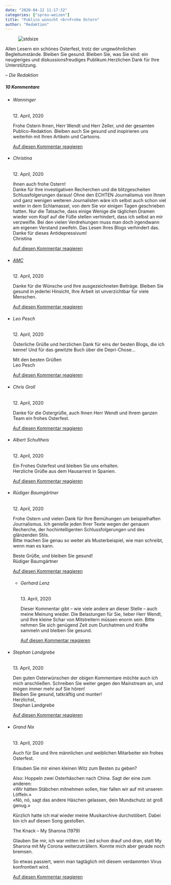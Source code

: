 ```yaml
---
date: "2020-04-12 11:17:32"
categories: ["spreu-weizen"]
title: "Publico wünscht <br>Frohe Ostern"
author: "Redaktion"
---
```



<figure>
<img src="https://www.publicomag.com/wp-content/uploads/2020/04/Ostern.jpg" alt=stdsize>
</figure>


Allen Lesern ein schönes Osterfest, trotz der ungewöhnlichen Begleitumstände. Bleiben Sie gesund. Bleiben Sie, was Sie sind: ein neugieriges und diskussionsfreudiges Publikum.Herzlichen Dank für Ihre Unterstützung.

_– Die Redaktion_



<!--more-->
<h5 class="comments-h">
10 Kommentare </h5>
<ul class="commentlist">
<li class="comment even thread-even depth-1 clearfix" id="li-comment-42938">
<h6 class="author">Wanninger</h6> <span class="date">12. April, 2020</span>



Frohe Ostern Ihnen, Herr Wendt und Herr Zeller, und der gesamten Publico-Redaktion. Bleiben auch Sie gesund und inspirieren uns weiterhin mit Ihren Artikeln und Cartoons.

<a rel="nofollow" class="comment-reply-link" href="#comment-42938" data-commentid="42938" data-postid="11086" data-belowelement="comment-42938" data-respondelement="respond" data-replyto="Antworte auf Wanninger" aria-label="Antworte auf Wanninger">Auf diesen Kommentar reagieren</a> 


</li>
<li class="comment odd alt thread-odd thread-alt depth-1 clearfix" id="li-comment-42942">
<h6 class="author">Christina</h6> <span class="date">12. April, 2020</span>



Ihnen auch frohe Ostern!<br>
Danke für Ihre investigativen Recherchen und die blitzgescheiten Schlussfolgerungen daraus! Ohne den ECHTEN Journalismus von Ihnen und ganz wenigen weiteren Journalisten wäre ich selbst auch schon viel weiter in dem Schlamassel, von dem Sie vor einigen Tagen geschrieben hatten. Nur die Tatsache, dass einige Wenige die täglichen Dramen wieder vom Kopf auf die Füße stellen verhindert, dass ich selbst an mir verzweifle. Bei den vielen Verdrehungen muss man doch irgendwann am eigenen Verstand zweifeln. Das Lesen Ihres Blogs verhindert das. Danke für dieses Antidepressivum!<br>
Christina

<a rel="nofollow" class="comment-reply-link" href="#comment-42942" data-commentid="42942" data-postid="11086" data-belowelement="comment-42942" data-respondelement="respond" data-replyto="Antworte auf Christina" aria-label="Antworte auf Christina">Auf diesen Kommentar reagieren</a> 


</li>
<li class="comment even thread-even depth-1 clearfix" id="li-comment-42966">
<h6 class="author"><a href="https://luftreich.twoday.net/" class="url" rel="ugc external nofollow">AMC</a></h6> <span class="date">12. April, 2020</span>



Danke für die Wünsche und Ihre ausgezeichneten Beiträge. Bleiben Sie gesund in jederlei Hinsicht, Ihre Arbeit ist unverzichtbar für viele Menschen.

<a rel="nofollow" class="comment-reply-link" href="#comment-42966" data-commentid="42966" data-postid="11086" data-belowelement="comment-42966" data-respondelement="respond" data-replyto="Antworte auf AMC" aria-label="Antworte auf AMC">Auf diesen Kommentar reagieren</a> 


</li>
<li class="comment odd alt thread-odd thread-alt depth-1 clearfix" id="li-comment-42969">
<h6 class="author">Leo Pesch</h6> <span class="date">12. April, 2020</span>



Österliche Grüße und herzlichen Dank für eins der besten Blogs, die ich kenne! Und für das gewitzte Buch über die Depri-Chose&#8230;

Mit den besten Grüßen<br>
Leo Pesch

<a rel="nofollow" class="comment-reply-link" href="#comment-42969" data-commentid="42969" data-postid="11086" data-belowelement="comment-42969" data-respondelement="respond" data-replyto="Antworte auf Leo Pesch" aria-label="Antworte auf Leo Pesch">Auf diesen Kommentar reagieren</a> 


</li>
<li class="comment even thread-even depth-1 clearfix" id="li-comment-42997">
<h6 class="author">Chris Groll</h6> <span class="date">12. April, 2020</span>



Danke für die Ostergrüße, auch Ihnen Herr Wendt und Ihrem ganzen Team ein frohes Osterfest.

<a rel="nofollow" class="comment-reply-link" href="#comment-42997" data-commentid="42997" data-postid="11086" data-belowelement="comment-42997" data-respondelement="respond" data-replyto="Antworte auf Chris Groll" aria-label="Antworte auf Chris Groll">Auf diesen Kommentar reagieren</a> 


</li>
<li class="comment odd alt thread-odd thread-alt depth-1 clearfix" id="li-comment-43007">
<h6 class="author">Albert Schultheis</h6> <span class="date">12. April, 2020</span>



Ein Frohes Osterfest und bleiben Sie uns erhalten.<br>
Herzliche Grüße aus dem Hausarrest in Spanien.

<a rel="nofollow" class="comment-reply-link" href="#comment-43007" data-commentid="43007" data-postid="11086" data-belowelement="comment-43007" data-respondelement="respond" data-replyto="Antworte auf Albert Schultheis" aria-label="Antworte auf Albert Schultheis">Auf diesen Kommentar reagieren</a> 


</li>
<li class="comment even thread-even depth-1 clearfix" id="li-comment-43017">
<h6 class="author">Rüdiger Baumgärtner</h6> <span class="date">12. April, 2020</span>



Frohe Ostern und vielen Dank für Ihre Bemühungen um beispielhaften Journalismus. Ich genieße jeden Ihrer Texte wegen der genauen Recherche, der hochintelligenten Schlussfolgerungen und des glänzenden Stils.<br>
Bitte machen Sie genau so weiter als Musterbeispiel, wie man schreibt, wenn man es kann.

Beste Grüße, und bleiben Sie gesund!<br>
Rüdiger Baumgärtner

<a rel="nofollow" class="comment-reply-link" href="#comment-43017" data-commentid="43017" data-postid="11086" data-belowelement="comment-43017" data-respondelement="respond" data-replyto="Antworte auf Rüdiger Baumgärtner" aria-label="Antworte auf Rüdiger Baumgärtner">Auf diesen Kommentar reagieren</a> 


<ul class="children">
<li class="comment odd alt depth-2 clearfix" id="li-comment-43150">
<h6 class="author">Gerhard Lenz</h6> <span class="date">13. April, 2020</span>



Dieser Kommentar gibt &#8211; wie viele andere an dieser Stelle &#8211; auch meine Meinung wieder. Die Belastungen für Sie, lieber Herr Wendt, und Ihre kleine Schar von Mitstreitern müssen enorm sein. Bitte nehmen Sie sich genügend Zeit zum Durchatmen und Kräfte sammeln und bleiben Sie gesund.

<a rel="nofollow" class="comment-reply-link" href="#comment-43150" data-commentid="43150" data-postid="11086" data-belowelement="comment-43150" data-respondelement="respond" data-replyto="Antworte auf Gerhard Lenz" aria-label="Antworte auf Gerhard Lenz">Auf diesen Kommentar reagieren</a> 


</li>
</ul>
</li>
<li class="comment even thread-odd thread-alt depth-1 clearfix" id="li-comment-43118">
<h6 class="author">Stephan Landgrebe</h6> <span class="date">13. April, 2020</span>



Den guten Osterwünschen der obigen Kommentare möchte auch ich mich anschließen. Schreiben Sie weiter gegen den Mainstream an, und mögen immer mehr auf Sie hören!<br>
Bleiben Sie gesund, tatkräftig und munter!<br>
Herzlichst,<br>
Stephan Landgrebe

<a rel="nofollow" class="comment-reply-link" href="#comment-43118" data-commentid="43118" data-postid="11086" data-belowelement="comment-43118" data-respondelement="respond" data-replyto="Antworte auf Stephan Landgrebe" aria-label="Antworte auf Stephan Landgrebe">Auf diesen Kommentar reagieren</a> 


</li>
<li class="comment odd alt thread-even depth-1 clearfix" id="li-comment-43137">
<h6 class="author">Grand Nix</h6> <span class="date">13. April, 2020</span>



Auch für Sie und Ihre männlichen und weiblichen Mitarbeiter ein frohes Osterfest. 

Erlauben Sie mir einen kleinen Witz zum Besten zu geben?

Also: Hoppeln zwei Osterhäschen nach China. Sagt der eine zum anderen:<br>
«Wir hätten Stäbchen mitnehmen sollen, hier fallen wir auf mit unseren Löffeln.»<br>
«Nö, nö, sagt das andere Häschen gelassen, dein Mundschutz ist groß genug.» 

Kürzlich hatte ich mal wieder meine Musikarchive durchstöbert. Dabei bin ich auf diesen Song gestoßen. 

The Knack &#8211; My Sharona (1979)

Glauben Sie mir, ich war mitten im Lied schon drauf und dran, statt My Sharona mit My Corona weiterzuträllern. Konnte mich aber gerade noch bremsen. 

So etwas passiert, wenn man tagtäglich mit diesem verdammten Virus konfrontiert wird.

<a rel="nofollow" class="comment-reply-link" href="#comment-43137" data-commentid="43137" data-postid="11086" data-belowelement="comment-43137" data-respondelement="respond" data-replyto="Antworte auf Grand Nix" aria-label="Antworte auf Grand Nix">Auf diesen Kommentar reagieren</a> 


</li>
</ul>
